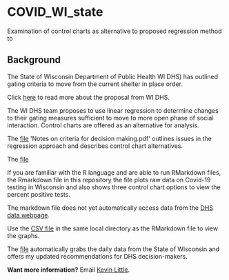 # COVID_WI_state
Examination of control charts as alternative to proposed regression method to 

## Background

The State of Wisconsin Department of Public Health WI DHS) has outlined gating criteria to move from the current shelter in place order.

Click [here](https://www.dhs.wisconsin.gov/covid-19/prepare.htm) to read more about the proposal from WI DHS.

The WI DHS team proposes to use linear regression to determine changes to their gating measures sufficient to move to more open phase of social interaction.   Control charts are offered as an alternative for analysis.

The [file](https://github.com/klittle314/COVID_WI_state/blob/master/Notes%20on%20criteria%20for%20decision%20making%2027%20April%202020.pdf) 'Notes on criteria for decision making.pdf' outlines issues in the regression approach and describes control chart alternatives.

The [file](https://github.com/klittle314/COVID_WI_state/blob/master/Data%20Displays%20for%20DHS_2%20May%202020.Rmd)

If you are familiar with the R language and are able to run RMarkdown files, the Rmarkdown file in this repository the file plots raw data on Covid-19 testing in Wisconsin and also shows three control chart options to view the percent positive tests. 

The markdown file does not yet automatically access data from the [DHS data webpage](https://data.dhsgis.wi.gov/datasets/covid-19-historical-data-table/data?where=%20(GEO%20%3D%20%27County%27%20OR%20GEO%20%3D%20%27State%27)%20).  

Use the [CSV file](https://github.com/klittle314/COVID_WI_state/blob/master/COVID-19_Historical_Data_Table_2020_04_30_21_46.csv) in the same local directory as the RMarkdown file to view the graphs.

The [file](https://github.com/klittle314/COVID_WI_state/blob/master/Data%20Displays%20for%20DHS_2%20May%202020.Rmd) automatically grabs the daily data from the State of Wisconsin and offers my updated recommendations for DHS decision-makers.

**Want more information?**  Email [Kevin Little](mailto:klittle@iecodesign.com?subject=[GitHub]%20COVID_WI_state).


